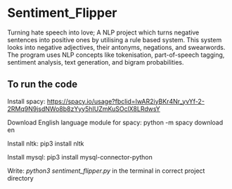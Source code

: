 # Sentiment_Flipper
Turning hate speech into love; A NLP project which turns negative sentences into positive ones by utilising a rule based system. This system looks into negative adjectives, their antonyms, negations, and swearwords. The program uses NLP concepts like tokenisation, part-of-speech tagging, sentiment analysis, text generation, and bigram probabilities. 


## To run the code

Install spacy:
https://spacy.io/usage?fbclid=IwAR2iyBKr4Nr_yvYf-2-2RMq9N9jsdNWo8b8zYyy5hIUZmKuSOclX8LRdwsY

Download English language module for spacy: 
python -m spacy download en

Install nltk:
pip3 install nltk

Install mysql:
pip3 install mysql-connector-python

Write:
*python3 sentiment_flipper.py* in the terminal in correct project directory